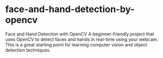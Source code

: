 # face-and-hand-detection-by-opencv
Face and Hand Detection with OpenCV A beginner-friendly project that uses OpenCV to detect faces and hands in real-time using your webcam. This is a great starting point for learning computer vision and object detection techniques.
